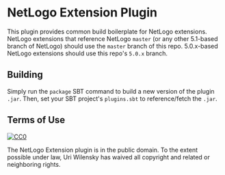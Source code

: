 # NetLogo Extension Plugin

This plugin provides common build boilerplate for NetLogo extensions.  NetLogo extensions that reference NetLogo `master` (or any other 5.1-based branch of NetLogo) should use the `master` branch of this repo.  5.0.x-based NetLogo extensions should use this repo's `5.0.x` branch.

## Building

Simply run the `package` SBT command to build a new version of the plugin `.jar`.  Then, set your SBT project's `plugins.sbt` to reference/fetch the `.jar`.

## Terms of Use

[![CC0](http://i.creativecommons.org/p/zero/1.0/88x31.png)](http://creativecommons.org/publicdomain/zero/1.0/)

The NetLogo Extension plugin is in the public domain.  To the extent possible under law, Uri Wilensky has waived all copyright and related or neighboring rights.
